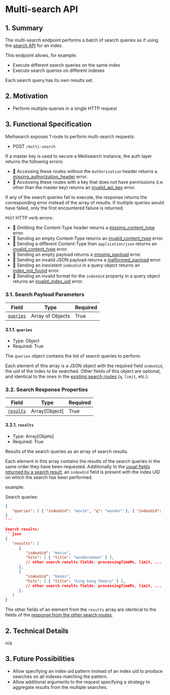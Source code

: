# Multi-search API

## 1. Summary

The multi-search endpoint performs a batch of search queries as if using the [search API](./0118-search-api.md) for an index.

This endpoint allows, for example:

- Execute different search queries on the same index
- Execute search queries on different indexes

Each search query has its own results set.

## 2. Motivation

- Perform multiple queries in a single HTTP request

## 3. Functional Specification

Meilisearch exposes 1 route to perform multi-search requests:

- POST `/multi-search`

If a master key is used to secure a Meilisearch instance, the auth layer returns the following errors:

- 🔴 Accessing these routes without the `Authorization` header returns a [missing_authorization_header](0061-error-format-and-definitions.md#missing_authorization_header) error.
- 🔴 Accessing these routes with a key that does not have permissions (i.e. other than the master key) returns an [invalid_api_key](0061-error-format-and-definitions.md#invalid_api_key) error.

If any of the search queries fail to execute, the response returns the corresponding error instead of the array of results. If multiple queries would have failed, only the first encountered failure is returned.

`POST` HTTP verb errors:

- 🔴 Omitting the Content-Type header returns a [missing_content_type](0061-error-format-and-definitions.md#missing_content_type) error.
- 🔴 Sending an empty Content-Type returns an [invalid_content_type](0061-error-format-and-definitions.md#invalid_content_type) error.
- 🔴 Sending a different Content-Type than `application/json` returns an [invalid_content_type](0061-error-format-and-definitions.md#invalid_content_type) error.
- 🔴 Sending an empty payload returns a [missing_payload](0061-error-format-and-definitions.md#missing_payload) error.
- 🔴 Sending an invalid JSON payload returns a [malformed_payload](0061-error-format-and-definitions.md#malformed_payload) error.
- 🔴 Sending an inexistent `indexUid` in a query object returns an [index_not_found](0061-error-format-and-definitions.md#index_not_found) error.
- 🔴 Sending an invalid format for the `indexUid` property in a query object returns an [invalid_index_uid](0061-error-format-and-definitions.md#invalid_index_uid) error.

### 3.1. Search Payload Parameters

| Field        | Type             | Required |
|--------------|------------------|----------|
| [`queries`](#311-queries)  | Array of Objects | True     |

#### 3.1.1. `queries`

- Type: Object
- Required: True

The `queries` object contains the list of search queries to perform.

Each element of this array is a JSON object with the required field `indexUid`, the uid of the index to be searched. Other fields of this object are optional, and identical to the ones in the [existing search routes](./0118-search-api.md#31-search-payload-parameters) (`q`, `limit`, etc.).

### 3.2. Search Response Properties

| Field                     | Type          | Required |
|---------------------------|---------------|----------|
| [`results`](#321-results) | Array[Object] | True     |

#### 3.2.1. `results`

- Type: Array[Objets]
- Required: True

Results of the search queries as an array of search results.

Each element in this array contains the results of the search queries in the same order they have been requested. Additionally to the [usual fields returned by a search result](./0118-search-api.md#31-formatting-search-results), an `indexUid` field is present with the index UID on which the search has been performed.

example:

Search queries:
```json
{
   "queries": [ { "indexUid": "movie", "q": "wonder" }, { "indexUid": "books", "q": "king" } ]
}
'''

Search results:
```json
{
   "results": [ 
      {
         "indexUid": "movie",
         "hits": [ { "title": "wonderwoman" } ],
         // other search results fields: processingTimeMs, limit, ...
      },
      {
         "indexUid": "books",
         "hits": [ { "title": "king kong theory" } ],
         // other search results fields: processingTimeMs, limit, ...
      },
   ]
}
```

The other fields of an element from the `results` array are identical to the fields of the [response from the other search routes](./0118-search-api.md#31-formatting-search-results).

## 2. Technical Details
n/a

## 3. Future Possibilities

- Allow specifying an index uid pattern instead of an index uid to produce searches on all indexes matching the pattern.
- Allow additional arguments to the request specifying a strategy to aggregate results from the multiple searches.
